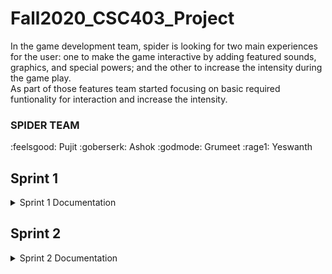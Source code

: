 # Fall2020_CSC403_Project</br>
In the game development team, spider is looking for two main experiences for the user: one to make the game interactive by adding featured sounds, graphics, and special powers; and the other to increase the intensity during the game play. </br>
As part of those features team started focusing on basic required funtionality for interaction and increase the intensity.

### SPIDER TEAM
:feelsgood: Pujit :goberserk: Ashok :godmode: Grumeet :rage1: Yeswanth


## Sprint 1
<details><summary>Sprint 1 Documentation</summary>
<p>


**Planned Events for implementation**</br>

- As a User, I can see the enemy's dead body gets disappeared after victory.</br>
- As a user, I want to see Cut scenes and Victory popup in the game.</br>
- Game Timer - As a player, the game ends when the timer is complete.</br>
- As a player , I should be able to Pause or  Restart the Game.</br>
- As a player,I can add Speed Boster to walk fast.</br>
- As a player, I can feel the whole Game different Background Music.</br>
- As a player, I can Regain health by using health pack.</br>
- As a player, I can use extra Power Boosters during battle.</br>

**Planned Events with detail tasks**

- As a User, I can see the enemy's dead body gets disappeared after victory.</br>
- As a user, I want to see Cut scenes and Victory popup in the game.</br>
- Game Timer - As a player, the game ends when the timer is complete.</br>
- As a player , I should be able to Pause or  Restart the Game.</br>

**Feature Backlogs**

- As a player,I can add Speed Boster to walk fast.</br>
- As a player, I can feel the whole Game different Background Music.</br>
- As a player, I can Regain health by using health pack.</br>
- As a player, I can use extra Power Boosters during battle.</br>

### Individual Assigned Features

:rage1: Yeswanth </br>

- As a User, I can see the enemy's dead body gets disappeared after victory. </br>
- As a player,I can add Speed Boster to walk fast. </br>

:godmode: Grumeet </br>

- As a user, I want to see Cut scenes and Victory popup in the game.</br>
- As a player, I can feel the whole Game different Background Music. </br>

:feelsgood: Pujit

- Game Timer - As a player, the game ends when the timer is complete</br>
- As a player, I can Regain health by using health pack.</br>

:goberserk: Ashok

- As a player , I should be able to Pause or  Restart the Game. </br>
- As a player, I can use extra Power Boosters during battle. </br>


<details><summary>Sprint1 Summary</summary>
<p>



### Class Status Summary:

|Modified Class| Added Class|
|---|---|
|FrmLevel.cs| EnemyFormPopup.cs|
|FrmLevel.Designer.cs| EnemyFormPopup.Designer.cs|

Methods Status Summary:

|Added Methods |Modified Methods|
|---|---|
|bossHealth| FrmLevel_Load|
|cheetoHealth| tmrPlayerMove_Tick|
|poisonHealth||
|enemyPanel||
|gamePanel||
|controlWindowStatus||
|playerDead||
|victory||
|restarrt_Click||
|playpause_Click||
|windowplaypause_Click||
|applicationRestart||
|applicationPlayPause||


 ## Individual Developed feature summary

<details><summary>As a player, I should be able to Pause or Restart the Game.</summary>
<p>


Name: Chintagunta Ashok Vardhan Reddy</br>
CWID: 10400791</br>
Email Id: avc007@latech.edu</br>


### Game Resources:</br>
* Added game pause icon.
* Added game play icon.
* Added game Restart icon.
* Added Pause Audio.</br>


### Method Functionality:</br>

|Functionality| Methods|
|---|---|
|Game Restart| applicationRestart|
||restarrt_Click|
|Game Play pause| applicationPlayPause|
 ||playpause_Click|
|Window Popup |windowplaypause_Click|
   || controlWindowStatus|
   
</p>
</details>

<details><summary>As a user, I want to see Cut scenes and Victory popup in the game.</summary>
<p>


Name: Gurmeet Sindhu</br>
CWID: 10399085</br>
Email Id: gsi008@email.latech.edu</br>


### Game Resources:</br>
* Added Image for Victory screen with sound.
* Added Image and sound when enemy dies.
* Added Image and sound for when player dies.</br>


### Method Functionality:</br>

|Functionality| Methods|
|---|---|
|Victory Screen| victory()|
|Pop when enemy dies| enemykill()|
 ||Enemyformpopup.cs|
|Popup when player dies |playerDead()|
   
</p>
</details>

<details><summary>As a player, I should be able to disappear the enemy after death.</summary>
<p>


Name: Yashvanth Aditya Krishna Vorsu </br>
CWID: 10398115</br>
Email Id: yav001@latech.edu</br>


### Game Resources:</br>
* Added sound trigger for enemy dead.
* Added disappeared functionality after death.
* Added sound audio.</br>


### Method Functionality:</br>

|Functionality| Methods|
|---|---|
|Enemy Disable| Enemydisable()|
|Sound Trigger| Souundeffect()|
   
</p>
</details>

<details><summary>As a player, the game ends when the timer is complete</summary>
<p>


Name: Pujit Naga Sai Pavan Kumar Etha</br>
CWID: 10397658</br>
Email Id: pne005@latech.edu</br>

### Game Resources:</br>
* Added image for timeup 
* Added Timeup audio</br>


### Method Functionality:</br>

|Functionality| Methods|
|---|---|
|timer| tmrUpdateInGameTime_Tick|
||timeup()|

   
</p>
</details>

</p>
</details>
</p>
</details>




## Sprint 2
<details><summary>Sprint 2 Documentation </summary>
<p>


**Planned Events for implementation**</br>

- As a player, I should have access to different weapons.</br>
- As a User, I should  experience Game sounds and animated characters.</br>
- As a player, Health stats should always be visible to me.</br>
- As a player, I'll need to play the game in the same window with good fight animations.</br>

### Individual Assigned Features

:rage1: Yeswanth </br>

- As a player, I should have access to different weapons.</br>

:godmode: Gurmeet </br>

- As a User, I should  experience Game sounds and animated characters.</br>

:feelsgood: Pujit

- As a player, Health stats should always be visible to me.</br>

:goberserk: Ashok

- As a player, I'll need to play the game in the same window with good fight animations.</br>


<details><summary>Sprint2 Summary</summary>
<p>



### Class Status Summary:

|Added Methods |Modified Methods|
|---|---|
|EnemyFormPopup.Designer.cs| FrmLevel.Designer.cs|
|EnemyFormPopup.cs| FrmLevel.cs|
|Health.cs||
|Weapon.cs||

Methods Status Summary:

|Added Methods |Modified Methods|
|---|---|
|Controlwarning()| FrmLevel_Load|
|Controlswindowintial()| tmrPlayerMove_Tick|
|HitAWeapon()|FrmLevel_KeyDown()|
|HitAKit()||
|Machinegun()||
|Weaponsvisible()||
|fightChamber()||
|Healthui()||
|UpdateHealthBars()||
|Regeneratewalls()||
|destroyWall()||
|wallBreak()||
|statusHealth()||
|Attack()||
|Speed()||
|Basicmode()||

</p>
</details>


 ## Individual Developed feature summary

<details><summary>As a player, I should be able to Pause or Restart the Game.</summary>
<p>


Name: Chintagunta Ashok Vardhan Reddy</br>
CWID: 10400791</br>
Email Id: avc007@latech.edu</br>


### Game Resources:</br>
*	Added game chamber
*	Added fight scenarios
*	Added destroying walls</br>


### Method Functionality:</br>

|Functionality| Methods|
|---|---|
|Game Chambers| regeneratewalls()|
||locationchange()|
|Fight Scenarios| fightChamber()|
|Destroying Walls |destroyWall()|
   || wallBreak()|
   ||Speed()|
   
</p>
</details>

<details><summary>As a User, I should experience Game sounds and animated characters.</summary>
<p>


Name: Gurmeet Sindhu</br>
CWID: 10399085</br>
Email Id: gsi008@email.latech.edu</br>


### Game Resources:</br>
* Added sound for weapons.
* Added sound for background sound
* Added sound to break walls.</br>


### Method Functionality:</br>

|Functionality| Methods|
|---|---|
|Weapon Sound| victory()|
|Background Score| FrmLevel_Load()|
 ||Controlwarning()|
|destroy wall |destroyWall()|
   
</p>
</details>

<details><summary>As a player, I should have access to different weapons.</summary>
<p>


Name: Yashvanth Aditya Krishna Vorsu </br>
CWID: 10398115</br>
Email Id: yav001@latech.edu</br>


### Game Resources:</br>

* Added weapons to kill enemy.</br>


### Method Functionality:</br>

|Functionality| Methods|
|---|---|
|Weapons| Weaponsvisible()|
||Weapon.cs|
||Weaponsvisible()|
|Weapon Functionality| HitAWeapon()|
||Machinegun()|
||Attack()|
   
</p>
</details>

<details><summary>As a player, Health stats should always be visible to me.</summary>
<p>


Name: Pujit Naga Sai Pavan Kumar Etha</br>
CWID: 10397658</br>
Email Id: pne005@latech.edu</br>

### Game Resources:</br>
* Added Health Kit</br>


### Method Functionality:</br>

|Functionality| Methods|
|---|---|
|Health Kit| playerHealth()|
||healthui()|
||Health.cs|
|Health Kit Control|statusHealth()|
||UpdateHealthBars()|

   
</p>
</details>

</p>
</details>
</p>
</details>


</p>
</details>













